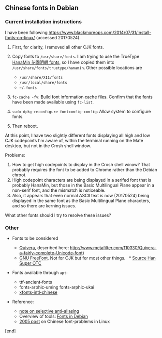 ## Chinese fonts in Debian

### Current installation instructions

I have been following https://www.blackmoreops.com/2014/07/31/install-fonts-on-linux/ (accessed 20170524).

 1. First, for clarity, I removed all other CJK fonts.
 1. Copy fonts to `/usr/share/fonts`. I am trying to use the TrueType [HanaMin 花園明朝 fonts](www.fonts.jp/hanazono/), so I have copied them into `/usr/share/fonts/truetype/hanamin`. Other possible locations are
 
    * `/usr/share/X11/fonts`
    * `/usr/local/share/fonts`
    * `~/.fonts`
 
 1. `fc-cache -fv`: Build font information cache files. Confirm that the fonts have been made available using `fc-list`.
 1. `sudo dpkg-reconfigure fontconfig-config`: Allow system to configure fonts.
 1. Then reboot.

At this point, I have two slightly different fonts displaying all high and low CJK codepoints I'm aware of, within the terminal running on the Maté desktop, but not in the Crosh shell window.

Problems:

 1. How to get high codepoints to display in the Crosh shell winow? That probably requires the font to be added to Chrome rather than the Debian chroot.
 1. High codepoint characters are being displayed in a serifed font that is probably HanaMin, but those in the Basic Multilingual Plane appear in a non-serif font, and the mismatch is noticeable. 
 2. Also, it appears that even normal ASCII text is now (20170524) being displayed in the same font as the Basic Multilingual Plane characters, and so there are kerning issues.

What other fonts should I try to resolve these issues?

### Other

 * Fonts to be considered
 
   * [Quivera](http://www.quivira-font.com/), described here: http://www.metafilter.com/110330/Quivera-a-fairly-complete-Unicode-font)
   * [GNU FreeFont](http://www.gnu.org/software/freefont/). Not for CJK but for most other things.
   * [Source Han Super OTC](https://github.com/adobe-fonts/source-han-super-otc)

 * Fonts available through `apt`:

   * ttf-ancient-fonts
   * fonts-arphic-uming fonts-arphic-ukai
   * [xfonts-intl-chinese](https://packages.debian.org/search?keywords=xfonts-intl-chinese)

 * Reference:
 
   * [note on selective anti-aliasing](https://gideontsang.wordpress.com/2007/07/16/chinese-fonts-in-linux-blur-when-antialias-is-true/)
   * Overview of tools: [Fonts in Debian](https://wiki.debian.org/Fonts)
   * [2005 post](http://forums.debian.net/viewtopic.php?f=6&t=2563) on Chinese font-problems in Linux
    
[end]
